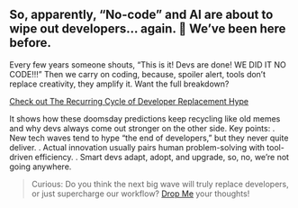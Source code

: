 ## So, apparently, “No-code” and AI are about to wipe out developers… again. 👀 We’ve been here before.

Every few years someone shouts, “This is it! Devs are done! WE DID IT NO CODE!!!” Then we carry on coding, because, spoiler alert, tools don’t replace creativity, they amplify it. Want the full breakdown?

[Check out The Recurring Cycle of Developer Replacement Hype](https://alonso.network/the-recurring-cycle-of-developer-replacement-hype/)

It shows how these doomsday predictions keep recycling like old memes and why devs always come out stronger on the other side. Key points:
. New tech waves tend to hype “the end of developers,” but they never quite deliver.
. Actual innovation usually pairs human problem-solving with tool-driven efficiency.
. Smart devs adapt, adopt, and upgrade, so, no, we’re not going anywhere.

> Curious: Do you think the next big wave will truly replace developers, or just supercharge our workflow? [Drop Me](mailto:piotr.porzuczek@gmail.com) your thoughts!
